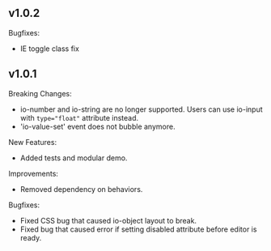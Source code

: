 ## v1.0.2

Bugfixes:

  - IE toggle class fix

## v1.0.1

Breaking Changes:

  - io-number and io-string are no longer supported. Users can use io-input with `type="float"` attribute instead.
  - 'io-value-set' event does not bubble anymore.

New Features:

  - Added tests and modular demo.

Improvements:

  - Removed dependency on behaviors.

Bugfixes:

  - Fixed CSS bug that caused io-object layout to break.
  - Fixed bug that caused error if setting disabled attribute before editor is ready.
